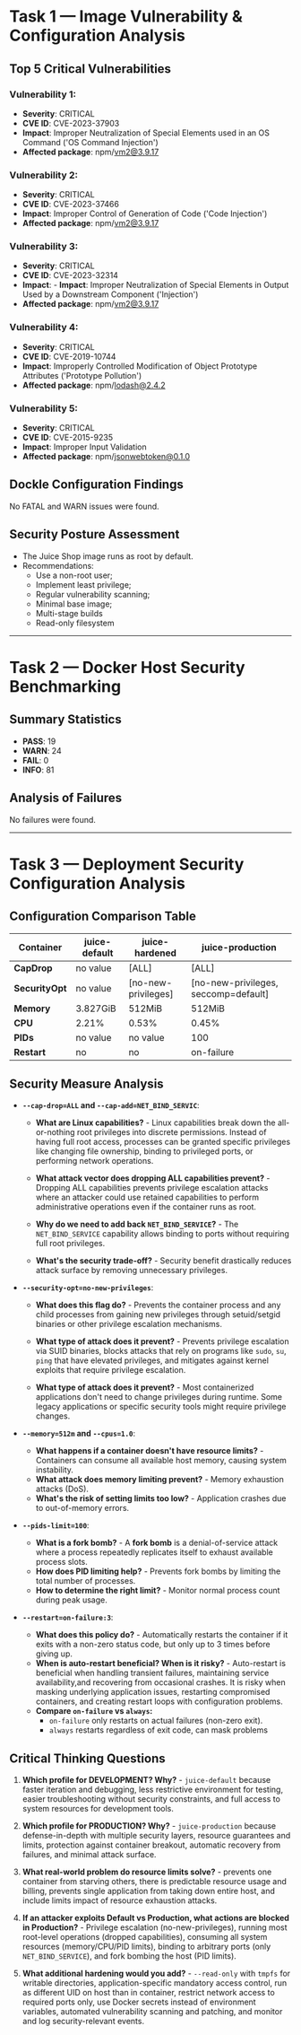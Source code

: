 # Task 1 — Image Vulnerability & Configuration Analysis

## Top 5 Critical Vulnerabilities

### Vulnerability 1:
- **Severity**: CRITICAL
- **CVE ID**: CVE-2023-37903
- **Impact**: Improper Neutralization of Special Elements used in an OS Command ('OS Command Injection')
- **Affected package**: npm/vm2@3.9.17

### Vulnerability 2:
- **Severity**: CRITICAL
- **CVE ID**: CVE-2023-37466
- **Impact**: Improper Control of Generation of Code ('Code Injection')
- **Affected package**: npm/vm2@3.9.17

### Vulnerability 3:
- **Severity**: CRITICAL
- **CVE ID**: CVE-2023-32314
- **Impact**: - **Impact**: Improper Neutralization of Special Elements in Output Used by a Downstream Component ('Injection')
- **Affected package**: npm/vm2@3.9.17

### Vulnerability 4:
- **Severity**: CRITICAL
- **CVE ID**: CVE-2019-10744
- **Impact**: Improperly Controlled Modification of Object Prototype Attributes ('Prototype Pollution')
- **Affected package**: npm/lodash@2.4.2

### Vulnerability 5:
- **Severity**: CRITICAL
- **CVE ID**: CVE-2015-9235
- **Impact**: Improper Input Validation
- **Affected package**: npm/jsonwebtoken@0.1.0

## Dockle Configuration Findings

No FATAL and WARN issues were found.

## Security Posture Assessment

- The Juice Shop image runs as root by default.
- Recommendations:
   - Use a non-root user;
   - Implement least privilege;
   - Regular vulnerability scanning;
   - Minimal base image;
   - Multi-stage builds
   - Read-only filesystem

---

# Task 2 — Docker Host Security Benchmarking

## Summary Statistics

- **PASS**: 19
- **WARN**: 24
- **FAIL**: 0
- **INFO**: 81

## Analysis of Failures

No failures were found.

---

# Task 3 — Deployment Security Configuration Analysis

## Configuration Comparison Table

| Container       | juice-default | juice-hardened                     | juice-production                                       |
|----------------|----------------|------------------------------------|--------------------------------------------------------|
| **CapDrop**     | no value              | [ALL]                              | [ALL]                                                  |
| **SecurityOpt** | no value              | [no-new-privileges]                | [no-new-privileges, seccomp=default]                |
| **Memory**      | 3.827GiB              | 512MiB                | 512MiB                                    |
| **CPU**         | 2.21%              | 0.53%                                  | 0.45%                                                      |
| **PIDs**        | no value              | no value                                  | 100                                                    |
| **Restart**     | no             | no                                 | on-failure                                             |

## Security Measure Analysis

- **`--cap-drop=ALL` and `--cap-add=NET_BIND_SERVIC`**:
    - **What are Linux capabilities?** - Linux capabilities break down the all-or-nothing root privileges into discrete permissions. Instead of having full root access, processes can be granted specific privileges like changing file ownership, binding to privileged ports, or performing network operations.

    - **What attack vector does dropping ALL capabilities prevent?** - Dropping ALL capabilities prevents privilege escalation attacks where an attacker could use retained capabilities to perform administrative operations even if the container runs as root.

    - **Why do we need to add back `NET_BIND_SERVICE`?** - The `NET_BIND_SERVICE` capability allows binding to  ports without requiring full root privileges.
    
    - **What's the security trade-off?** - Security benefit drastically reduces attack surface by removing unnecessary privileges.
    
- **`--security-opt=no-new-privileges`**:
    - **What does this flag do?** - Prevents the container process and any child processes from gaining new privileges through setuid/setgid binaries or other privilege escalation mechanisms.

    - **What type of attack does it prevent?** - Prevents privilege escalation via SUID binaries, blocks attacks that rely on programs like `sudo`, `su`, `ping` that have elevated privileges, and mitigates against kernel exploits that require privilege escalation.

    - **What type of attack does it prevent?** - Most containerized applications don't need to change privileges during runtime. Some legacy applications or specific security tools might require privilege changes.

- **`--memory=512m` and `--cpus=1.0`**:
    - **What happens if a container doesn't have resource limits?** - Containers can consume all available host memory, causing system instability.
    - **What attack does memory limiting prevent?** - Memory exhaustion attacks (DoS).
    - **What's the risk of setting limits too low?** - Application crashes due to out-of-memory errors.

- **`--pids-limit=100`**:
    - **What is a fork bomb?** - A **fork bomb** is a denial-of-service attack where a process repeatedly replicates itself to exhaust available process slots.
    - **How does PID limiting help?** - Prevents fork bombs by limiting the total number of processes.
    - **How to determine the right limit?** - Monitor normal process count during peak usage.

- **`--restart=on-failure:3`**:
    - **What does this policy do?** - Automatically restarts the container if it exits with a non-zero status code, but only up to 3 times before giving up.
    - **When is auto-restart beneficial? When is it risky?** - Auto-restart is beneficial when handling transient failures, maintaining service availability,and recovering from occasional crashes. It is risky when masking underlying application issues, restarting compromised containers, and creating restart loops with configuration problems.
    - **Compare `on-failure` vs `always`:** 
        - `on-failure` only restarts on actual failures (non-zero exit).
        - `always` restarts regardless of exit code, can mask problems

## Critical Thinking Questions

1. **Which profile for DEVELOPMENT? Why?** - `juice-default` because faster iteration and debugging, less restrictive environment for testing, easier troubleshooting without security constraints, and full access to system resources for development tools.

2. **Which profile for PRODUCTION? Why?** - `juice-production` because defense-in-depth with multiple security layers, resource guarantees and limits, protection against container breakout, automatic recovery from failures, and minimal attack surface.

3. **What real-world problem do resource limits solve?** - prevents one container from starving others, there is predictable resource usage and billing, prevents single application from taking down entire host, and include limits impact of resource exhaustion attacks.

4. **If an attacker exploits Default vs Production, what actions are blocked in Production?** - Privilege escalation (no-new-privileges), running most root-level operations (dropped capabilities), consuming all system resources (memory/CPU/PID limits), binding to arbitrary ports (only `NET_BIND_SERVICE`), and fork bombing the host (PID limits).

5. **What additional hardening would you add?** - `--read-only` with `tmpfs` for writable directories, application-specific mandatory access control, run as different UID on host than in container, restrict network access to required ports only, use Docker secrets instead of environment variables, automated vulnerability scanning and patching, and monitor and log security-relevant events.
